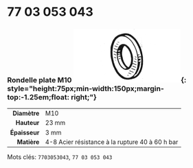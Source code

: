 # 77 03 053 043

### Rondelle plate M10 ![](../assets/images/parts/washer.png){: style="height:75px;min-width:150px;margin-top:-1.25em;float: right;"}

|   |   |
|---:|---|
**Diamètre** | M10
**Hauteur** |23 mm
**Épaisseur** |3 mm
**Matière** | 4-8 Acier résistance à la rupture 40 à 60 h bar

Mots clés: `7703053043`, `77 03 053 043`

